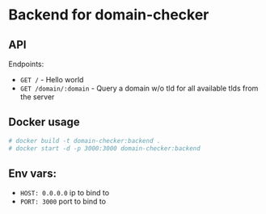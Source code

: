 # Backend for domain-checker

## API

Endpoints:

- `GET /` - Hello world
- `GET /domain/:domain` - Query a domain w/o tld for all available tlds from the server

## Docker usage

```bash
# docker build -t domain-checker:backend .
# docker start -d -p 3000:3000 domain-checker:backend
```

## Env vars:

- `HOST: 0.0.0.0` ip to bind to
- `PORT: 3000` port to bind to
